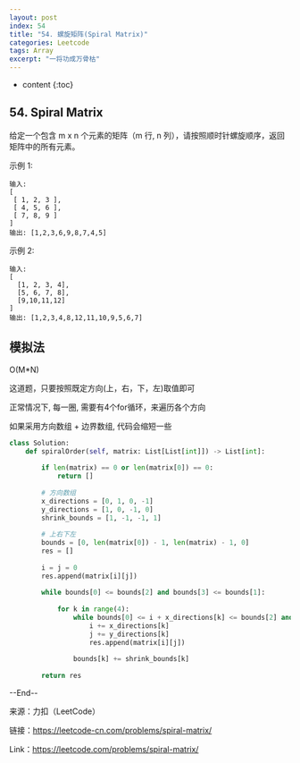 ```yaml
---
layout: post
index: 54
title: "54. 螺旋矩阵(Spiral Matrix)"
categories: Leetcode
tags: Array
excerpt: "一将功成万骨枯"
---
```


* content
{:toc}

## 54. Spiral Matrix

给定一个包含 m x n 个元素的矩阵（m 行, n 列），请按照顺时针螺旋顺序，返回矩阵中的所有元素。

示例 1:

```
输入:
[
 [ 1, 2, 3 ],
 [ 4, 5, 6 ],
 [ 7, 8, 9 ]
]
输出: [1,2,3,6,9,8,7,4,5]
```

示例 2:

```
输入:
[
  [1, 2, 3, 4],
  [5, 6, 7, 8],
  [9,10,11,12]
]
输出: [1,2,3,4,8,12,11,10,9,5,6,7]
```

## 模拟法

O(M*N)

这道题，只要按照既定方向(上，右，下，左)取值即可

正常情况下, 每一圈, 需要有4个for循环，来遍历各个方向

如果采用方向数组 + 边界数组, 代码会缩短一些

```python
class Solution:
    def spiralOrder(self, matrix: List[List[int]]) -> List[int]:
        
        if len(matrix) == 0 or len(matrix[0]) == 0:
            return []
        
        # 方向数组
        x_directions = [0, 1, 0, -1]
        y_directions = [1, 0, -1, 0]
        shrink_bounds = [1, -1, -1, 1]
        
        # 上右下左
        bounds = [0, len(matrix[0]) - 1, len(matrix) - 1, 0]
        res = []
        
        i = j = 0
        res.append(matrix[i][j])
        
        while bounds[0] <= bounds[2] and bounds[3] <= bounds[1]:
    
            for k in range(4):
                while bounds[0] <= i + x_directions[k] <= bounds[2] and bounds[3] <= j + y_directions[k] <= bounds[1]:
                    i += x_directions[k]
                    j += y_directions[k]
                    res.append(matrix[i][j])
                
                bounds[k] += shrink_bounds[k]
            
        return res
```


--End--

来源：力扣（LeetCode）

链接：https://leetcode-cn.com/problems/spiral-matrix/

Link：https://leetcode.com/problems/spiral-matrix/
